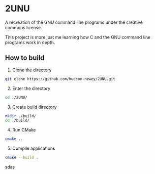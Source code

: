 # 2UNU

A recreation of the GNU command line programs under the creative commons license.

This project is more just me learning how C and the GNU command line programs work in depth.

## How to build

1. Clone the directory

```sh
git clone https://github.com/hudson-newey/2UNU.git
```

2. Enter the directory

```sh
cd ./2UNU/
```

3. Create build directory

```sh
mkdir ./build/
cd ./build/
```

4. Run CMake

```sh
cmake ..
```

5. Compile applications

```sh
cmake --build .
```
sdas
